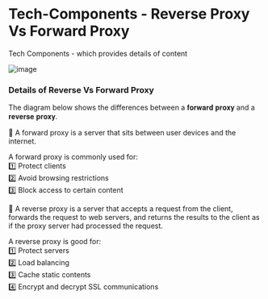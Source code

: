# Tech-Components - Reverse Proxy Vs Forward Proxy
Tech Components - which provides details of content

![image](https://user-images.githubusercontent.com/115500959/195158455-5d1b2519-75ec-4799-bb12-7924c77cf267.png)

### Details of Reverse Vs Forward Proxy 

The diagram below shows the differences between a 𝐟𝐨𝐫𝐰𝐚𝐫𝐝 𝐩𝐫𝐨𝐱𝐲 and a 𝐫𝐞𝐯𝐞𝐫𝐬𝐞 𝐩𝐫𝐨𝐱𝐲. <br>

🔹 A forward proxy is a server that sits between user devices and the internet.<br>

A forward proxy is commonly used for: <br>
1️⃣ Protect clients<br>
2️⃣ Avoid browsing restrictions<br>
3️⃣ Block access to certain content<br>

🔹 A reverse proxy is a server that accepts a request from the client, forwards the request to web servers, 
and returns the results to the client as if the proxy server had processed the request.<br>

A reverse proxy is good for:<br>
1️⃣ Protect servers<br>
2️⃣ Load balancing<br>
3️⃣ Cache static contents<br>
4️⃣ Encrypt and decrypt SSL communications<br>
